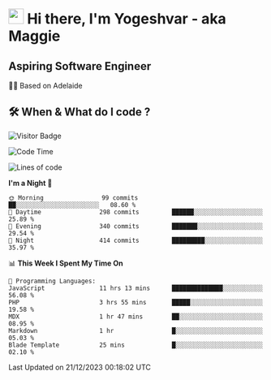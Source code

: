 <h1><img src="https://emojis.slackmojis.com/emojis/images/1531849430/4246/blob-sunglasses.gif?1531849430" width="30"/> Hi there, I'm Yogeshvar - aka Maggie</h1>

## Aspiring Software Engineer
🏂🏻  Based on Adelaide 

## 🛠 When & What do I code ?  

![Visitor Badge](https://visitor-badge.feriirawann.repl.co?username=yogeshvar&repo=yogeshvar&label=Visitors&style=plastic&color=%23457BFF&contentType=svg)

<!--START_SECTION:waka-->
![Code Time](http://img.shields.io/badge/Code%20Time-2%2C436%20hrs%2035%20mins-blue)

![Lines of code](https://img.shields.io/badge/From%20Hello%20World%20I%27ve%20Written-4.0%20million%20lines%20of%20code-blue)

**I'm a Night 🦉** 

```text
🌞 Morning                99 commits          ██░░░░░░░░░░░░░░░░░░░░░░░   08.60 % 
🌆 Daytime                298 commits         ██████░░░░░░░░░░░░░░░░░░░   25.89 % 
🌃 Evening                340 commits         ███████░░░░░░░░░░░░░░░░░░   29.54 % 
🌙 Night                  414 commits         █████████░░░░░░░░░░░░░░░░   35.97 % 
```


📊 **This Week I Spent My Time On** 

```text
💬 Programming Languages: 
JavaScript               11 hrs 13 mins      ██████████████░░░░░░░░░░░   56.08 % 
PHP                      3 hrs 55 mins       █████░░░░░░░░░░░░░░░░░░░░   19.58 % 
MDX                      1 hr 47 mins        ██░░░░░░░░░░░░░░░░░░░░░░░   08.95 % 
Markdown                 1 hr                █░░░░░░░░░░░░░░░░░░░░░░░░   05.03 % 
Blade Template           25 mins             █░░░░░░░░░░░░░░░░░░░░░░░░   02.10 % 
```


 Last Updated on 21/12/2023 00:18:02 UTC
<!--END_SECTION:waka-->
